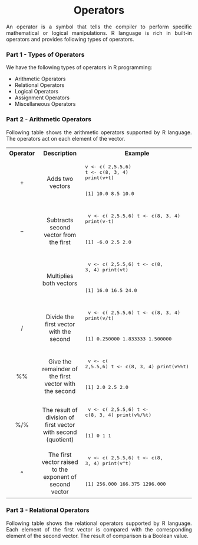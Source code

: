 <div align='justify'>

# <div align='center'>Operators</div>

An operator is a symbol that tells the compiler to perform specific mathematical or logical manipulations. R language is rich in built-in operators and provides following types of operators.

### Part 1 - Types of Operators

We have the following types of operators in R programming:

- Arithmetic Operators
- Relational Operators
- Logical Operators
- Assignment Operators
- Miscellaneous Operators

### Part 2 - Arithmetic Operators

Following table shows the arithmetic operators supported by R language. The operators act on each element of the vector.

<table align='center'>
    <tr align='center'>
        <th>Operator</th>
        <th>Description</th>
        <th>Example</th>
    </tr>
    <tr>
        <td align='center'>+</td>
        <td align='center'>Adds two vectors</td>
        <td align='justify'>
            <pre>
v <- c( 2,5.5,6)
t <- c(8, 3, 4)
print(v+t)

[1] 10.0  8.5  10.0
            </pre>
        </td>
    </tr>
    <tr>
        <td align='center'>−</td>
        <td align='center'>Subtracts second vector from the first</td>
        <td align='justify'>
            <pre>
v <- c( 2,5.5,6)
t <- c(8, 3, 4)
print(v-t)

[1] -6.0  2.5  2.0
            </pre>
        </td>
    </tr>
    <tr>
        <td align='center'>**</td>
        <td align='center'>Multiplies both vectors</td>
        <td align='justify'>
            <pre>
v <- c( 2,5.5,6)
t <- c(8, 3, 4)
print(v**t)

[1] 16.0 16.5 24.0
            </pre>
        </td>
    </tr>
    <tr>
        <td align='center'>/</td>
        <td align='center'>Divide the first vector with the second</td>
        <td align='justify'>
            <pre>
v <- c( 2,5.5,6)
t <- c(8, 3, 4)
print(v/t)

[1] 0.250000 1.833333 1.500000
            </pre>
        </td>
    </tr>
    <tr>
        <td align='center'>%%</td>
        <td align='center'>Give the remainder of the first vector with the second</td>
        <td align='justify'>
            <pre>
v <- c( 2,5.5,6)
t <- c(8, 3, 4)
print(v%%t)

[1] 2.0 2.5 2.0
            </pre>
        </td>
    </tr>
    <tr>
        <td align='center'>%/%</td>
        <td align='center'>The result of division of first vector with second (quotient)</td>
        <td align='justify'>
            <pre>
v <- c( 2,5.5,6)
t <- c(8, 3, 4)
print(v%/%t)

[1] 0 1 1
            </pre>
        </td>
    </tr>
    <tr>
        <td align='center'>^</td>
        <td align='center'>The first vector raised to the exponent of second vector</td>
        <td align='justify'>
            <pre>
v <- c( 2,5.5,6)
t <- c(8, 3, 4)
print(v^t)

[1]  256.000  166.375 1296.000
            </pre>
        </td>
    </tr>
</table>

### Part 3 - Relational Operators

Following table shows the relational operators supported by R language. Each element of the first vector is compared with the corresponding element of the second vector. The result of comparison is a Boolean value.

</div>